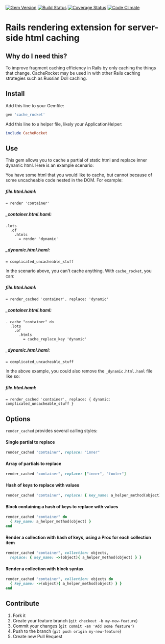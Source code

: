 [![Gem Version](https://badge.fury.io/rb/cache_rocket.png)][gem]
[![Build Status](https://api.travis-ci.org/teeparham/cache_rocket.png)][build]
[![Coverage Status](https://coveralls.io/repos/teeparham/cache_rocket/badge.png)][coverage]
[![Code Climate](https://codeclimate.com/github/teeparham/cache_rocket.png)][climate]

[gem]: http://badge.fury.io/rb/cache_rocket
[build]: https://travis-ci.org/teeparham/cache_rocket
[coverage]: https://coveralls.io/r/teeparham/cache_rocket
[climate]: https://codeclimate.com/github/teeparham/cache_rocket

# Rails rendering extension for server-side html caching

## Why do I need this?

To improve fragment caching efficiency in Rails by only caching the things that change.
CacheRocket may be used in with other Rails caching strategies such as Russian Doll caching.

## Install

Add this line to your Gemfile:

```ruby
gem 'cache_rocket'
```

Add this line to a helper file, likely your ApplicationHelper:

```ruby
include CacheRocket
```

## Use

This gem allows you to cache a partial of static html and replace inner dynamic html. Here is an example
scenario:

You have some html that you would like to cache, but cannot because of some uncacheable code nested in the DOM. For example:

##### file.html.haml:
```haml
= render 'container'
```

##### _container.html.haml:
```haml
.lots
  .of
    .htmls
      = render 'dynamic'
```

##### _dynamic.html.haml:
```haml
= complicated_uncacheable_stuff
```

In the scenario above, you can't cache anything. With `cache_rocket`, you can:

##### file.html.haml:
```haml
= render_cached 'container', replace: 'dynamic'
```

##### _container.html.haml:
```haml
- cache "container" do
  .lots
    .of
      .htmls
        = cache_replace_key 'dynamic'
```

##### _dynamic.html.haml:
``` haml
= complicated_uncacheable_stuff
```

In the above example, you could also remove the `_dynamic.html.haml` file like so:

##### file.html.haml:
```haml
= render_cached 'container', replace: { dynamic: complicated_uncacheable_stuff }
```

## Options

`render_cached` provides several calling styles:

#### Single partial to replace

```ruby
render_cached "container", replace: "inner"
```

#### Array of partials to replace
```ruby
render_cached "container", replace: ["inner", "footer"]
```

#### Hash of keys to replace with values
```ruby
render_cached "container", replace: { key_name: a_helper_method(object) }
```

#### Block containing a hash of keys to replace with values
```ruby
render_cached "container" do
  { key_name: a_helper_method(object) }
end
```

#### Render a collection with hash of keys, using a Proc for each collection item
```ruby
render_cached "container", collection: objects,
  replace: { key_name: ->(object){ a_helper_method(object) } }
```

#### Render a collection with block syntax
```ruby
render_cached "container", collection: objects do
  { key_name: ->(object){ a_helper_method(object) } }
end
```

## Contribute

1. Fork it
2. Create your feature branch (`git checkout -b my-new-feature`)
3. Commit your changes (`git commit -am 'Add some feature'`)
4. Push to the branch (`git push origin my-new-feature`)
5. Create new Pull Request
